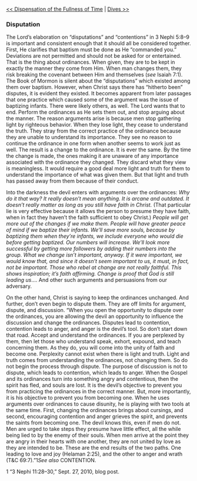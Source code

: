 [<< Dispensation of the Fullness of Time](Dispensation%20of%20the%20Fullness%20of%20Time.md)  |  [Dives >>](Dives.md)

### Disputation
The Lord’s elaboration on “disputations” and “contentions” in 3 Nephi 5:8–9 is important and consistent enough that it should all be considered together. First, He clarifies that baptism must be done as He “commanded you.” Deviations are not permitted and should not be asked for or entertained. That is the thing about ordinances. When given, they are to be kept in exactly the manner they come from Him. When man changes them, they risk breaking the covenant between Him and themselves (*see* Isaiah 7:1). The Book of Mormon is silent about the “disputations” which existed among them over baptism. However, when Christ says there has “hitherto been” disputes, it is evident they existed. It becomes apparent from later passages that one practice which caused some of the argument was the issue of baptizing infants. There were likely others, as well. The Lord wants that to end. Perform the ordinances as He sets them out, and stop arguing about the manner. The reason arguments arise is because men stop gathering light by righteous behavior. When they lose light, they cease to understand the truth. They stray from the correct practice of the ordinance because they are unable to understand its importance. They see no reason to continue the ordinance in one form when another seems to work just as well. The result is a change to the ordinance. It is ever the same. By the time the change is made, the ones making it are unaware of any importance associated with the ordinance they changed. They discard what they view is meaningless. It would require a good deal more light and truth for them to understand the importance of what was given them. But that light and truth has passed away from them because of their conduct.

Into the darkness the devil enters with arguments over the ordinances: *Why do it that way? It really doesn’t mean anything. It is arcane and outdated. It doesn’t really matter as long as you still have faith in Christ.* (That particular lie is very effective because it allows the person to presume they have faith, when in fact they haven’t the faith sufficient to obey Christ.) *People will get more out of the changes if we make them. People will have greater peace of mind if we baptize their infants. We’ll save more souls, because by baptizing them when they’re infants, we include everyone who would die before getting baptized. Our numbers will increase. We’ll look more successful by getting more followers by adding their numbers into the group. What we change isn’t important, anyway. If it were important, we would know that, and since it doesn’t seem important to us, it must, in fact, not be important. Those who rebel at change are not really faithful. This shows inspiration; it’s faith affirming. Change is proof that God is still leading us*…. And other such arguments and persuasions from our adversary.

On the other hand, Christ is saying to keep the ordinances unchanged. And further, don’t even begin to dispute them. They are off limits for argument, dispute, and discussion. “When you open the opportunity to dispute over the ordinances, you are allowing the devil an opportunity to influence the discussion and change the ordinances. Disputes lead to contention, contention leads to anger, and anger is the devil’s tool. So don’t start down that road. Accept and understand the ordinances. If you are perplexed by them, then let those who understand speak, exhort, expound, and teach concerning them. As they do, you will come into the unity of faith and become one. Perplexity cannot exist when there is light and truth. Light and truth comes from understanding the ordinances, not changing them. So do not begin the process through dispute. The purpose of discussion is not to dispute, which leads to contention, which leads to anger. When the Gospel and its ordinances turn into something angry and contentious, then the spirit has fled, and souls are lost. It is the devil’s objective to prevent you from practicing the ordinances in the correct manner. But, more importantly, it is his objective to prevent you from becoming one. When he uses arguments over ordinances to cause disunity, he is playing with two tools at the same time. First, changing the ordinances brings about cursings, and second, encouraging contention and anger grieves the spirit, and prevents the saints from becoming one. The devil knows this, even if men do not. Men are urged to take steps they presume have little effect, all the while being lied to by the enemy of their souls. When men arrive at the point they are angry in their hearts with one another, they are not united by love as they are intended to be. These are the end results of the two paths. One leading to love and joy (Helaman 2:25), and the other to anger and wrath (T&C 69:7).”1*See also* CONTENTION.



1 “3 Nephi 11:28–30,” Sept. 27, 2010, blog post.